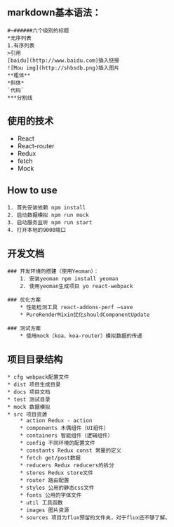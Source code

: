 ## markdown基本语法：
	#~######六个级别的标题
	*无序列表
	1.有序列表
	>引用
	[baidu](http://www.baidu.com)插入链接
	![Mou img](http://shbsdb.png)插入图片
	**粗体**
	*斜体*
	`代码`
	***分割线
## 使用的技术
* React
* React-router
* Redux
* fetch
* Mock

## How to use
	1. 首先安装依赖 npm install 
	2. 启动数据模拟 npm run mock
	3. 启动服务监听 npm run start
	4. 打开本地的9000端口
## 开发文档

	### 开发环境的搭建（使用Yeoman）：
		1. 安装yeoman npm install yeoman
		2. 使用yeoman生成项目 yo react-webpack

	### 优化方案
		* 性能检测工具 react-addons-perf –save
		* PureRenderMixin优化shouldComponentUpdate

	### 测试方案
		* 使用mock（koa、koa-router）模拟数据的传递

## 项目目录结构
	* cfg webpack配置文件
	* dist 项目生成目录
	* docs 项目文档
	* test 测试目录
	* mock 数据模拟
	* src 项目资源
		* action Redux - action
		* components 木偶组件（UI组件）
		* containers 智能组件（逻辑组件）
		* config 不同环境的配置文件
		* constants Redux const 常量的定义
		* fetch get/post数据
		* reducers Redux reducers的拆分
		* stores Redux store文件
		* router 路由配置
		* styles 公用的静态css文件
		* fonts 公用的字体文件
		* util 工具函数
		* images 图片资源
		* sources 项目为flux预留的文件夹，对于flux还不够了解。



